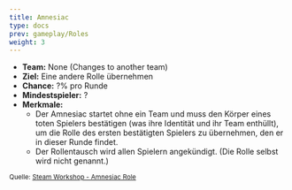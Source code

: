 ```yaml
---
title: Amnesiac
type: docs
prev: gameplay/Roles
weight: 3
---
```


- **Team:** None (Changes to another team)
- **Ziel:** Eine andere Rolle übernehmen
- **Chance:** ?% pro Runde
- **Mindestspieler:** ?
- **Merkmale:**
  - Der Amnesiac startet ohne ein Team und muss den Körper eines toten Spielers bestätigen (was ihre Identität und ihr Team enthüllt), um die Rolle des ersten bestätigten Spielers zu übernehmen, den er in dieser Runde findet.
  - Der Rollentausch wird allen Spielern angekündigt. (Die Rolle selbst wird nicht genannt.)

<small>Quelle: [Steam Workshop - Amnesiac Role](https://steamcommunity.com/sharedfiles/filedetails/?id=2001213453)</small>
